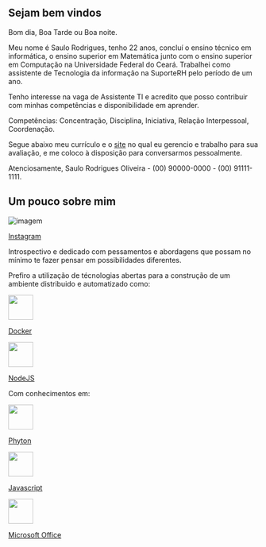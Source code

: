 ## Sejam bem vindos

Bom dia, Boa Tarde ou Boa noite.

Meu nome é Saulo Rodrigues, tenho 22 anos, concluí o ensino técnico em informática, o ensino superior em Matemática junto com o ensino superior em Computação na Universidade Federal do Ceará. Trabalhei como assistente de Tecnologia da informação na SuporteRH pelo período de um ano.

Tenho interesse na vaga de Assistente TI e acredito que posso contribuir com minhas competências e disponibilidade em aprender.

Competências: Concentração, Disciplina, Iniciativa, Relação Interpessoal, Coordenação.

Segue abaixo meu currículo e o [site](https://saulor10000.github.io/curriculo/) no qual eu gerencio e trabalho para sua avaliação, e me coloco à disposição para conversarmos pessoalmente.

Atenciosamente, Saulo Rodrigues Oliveira -  (00) 90000-0000 -  (00) 91111-1111.

## Um pouco sobre mim
![imagem](https://user-images.githubusercontent.com/61712241/110948332-face9700-831f-11eb-997b-b938c8a083c9.png)

[Instagram](https://www.instagram.com/oliveirasaulorodrigues/)

Introspectivo e dedicado com pessamentos e abordagens que possam no mínimo te fazer pensar em possibilidades diferentes.

Prefiro a utilização de técnologias abertas para a construção de um ambiente distribuido e automatizado como:

<img src="https://user-images.githubusercontent.com/61712241/110947019-631c7900-831e-11eb-9ee7-edbaff142219.png" width="50" height="50">

[Docker](https://www.docker.com/)

<img src="https://user-images.githubusercontent.com/61712241/110947113-81827480-831e-11eb-9b8c-ea7f169bf4e5.png" width="50" height="50">

[NodeJS](https://nodejs.org/)

Com conhecimentos em:

<img src="https://user-images.githubusercontent.com/61712241/110947348-cb6b5a80-831e-11eb-801a-29d1d86676a8.png" width="50" height="50">

[Phyton](https://pt.wikipedia.org/wiki/Python)

<img src="https://user-images.githubusercontent.com/61712241/110947462-f48beb00-831e-11eb-9643-df14aa8c1f6b.png" width="50" height="50">

[Javascript](https://pt.wikipedia.org/wiki/JavaScript)

<img src="https://user-images.githubusercontent.com/61712241/110949670-a1676780-8321-11eb-922d-fd1e4f159dcd.png" width="50" height="50">

[Microsoft Office](https://pt.wikipedia.org/wiki/Microsoft_Office)
